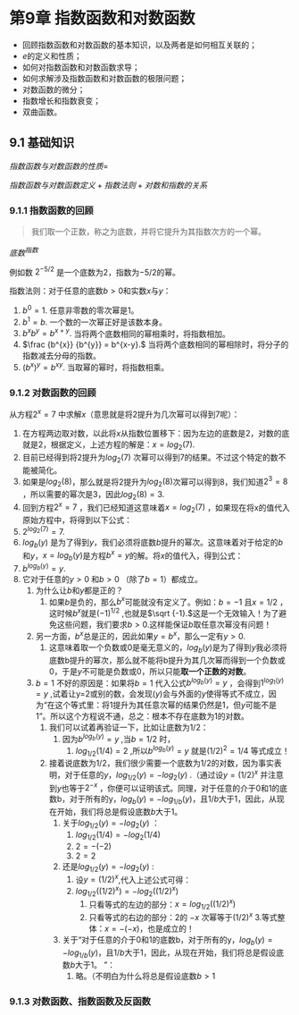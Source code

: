 # 第9章 指数函数和对数函数

- 回顾指数函数和对数函数的基本知识，以及两者是如何相互关联的；
- $e$的定义和性质；
- 如何对指数函数和对数函数求导；
- 如何求解涉及指数函数和对数函数的极限问题；
- 对数函数的微分；
- 指数增长和指数衰变；
- 双曲函数。

## 9.1 基础知识

$指数函数与对数函数的性质=$

$指数函数与对数函数定义+指数法则+对数和指数的关系$

### 9.1.1 指数函数的回顾

> 我们取一个正数，称之为底数，并将它提升为其指数次方的一个幂。

$底数^{指数}$

例如数 $2^{-5/2}$ 是一个底数为2，指数为$-5/2$的幂。

指数法则：对于任意的底数$b>0$和实数$x$与$y$：

1. $b^0=1.$ 任意非零数的零次幂是1。
2. $b^1 = b.$ 一个数的一次幂正好是该数本身。
3. $b^xb^y = b^{x+y}.$ 当将两个底数相同的幂相乘时，将指数相加。
4. $\frac {b^{x}} {b^{y}} = b^{x-y}.$  当将两个底数相同的幂相除时，将分子的指数减去分母的指数。
5. $(b^x)^y = b^{xy}.$ 当取幂的幂时，将指数相乘。

 ### 9.1.2 对数函数的回顾

从方程$2^x = 7$ 中求解$x$（意思就是将2提升为几次幂可以得到7呢）：

1. 在方程两边取对数，以此将$x$从指数位置移下：因为左边的底数是$2$，对数的底就是$2$，根据定义，上述方程的解是：$x = log_{2}(7).$ 
2. 目前已经得到将2提升为$log_{2}(7)$ 次幂可以得到$7$的结果。不过这个特定的数不能被简化。
3. 如果是$log_{2}(8)$，那么就是将2提升为$log_{2}(8)$次幂可以得到8，我们知道$2^3 = 8$ ，所以需要的幂次是$3$，因此$log_{2}(8) = 3$.
4. 回到方程$2^x = 7$ ，我们已经知道这意味着$x = log_{2}(7)$ ，如果现在将x的值代入原始方程中，将得到以下公式：
5. $2^{log_{2}(7)} = 7.$
6. $log_{b}(y)$ 是为了得到$y$，我们必须将底数$b$提升的幂次。这意味着对于给定的$b$和$y$，$x = log_{b}(y)$是方程$b^x = y$的解。将$x$的值代入，得到公式：
7. $b^{log_{b}(y)} = y.$  
8. 它对于任意的$y > 0$ 和$b > 0$ （除了$b = 1$）都成立。
	1. 为什么让$b$和$y$都是正的？
		1. 如果$b$是负的，那么$b^x$可能就没有定义了。例如：$b = -1$ 且$x = 1/2$ ，这时候$b^x$就是$(-1)^{1/2}$ ,也就是$\sqrt {-1}.$这是一个无效输入！为了避免这些问题，我们要求$b > 0.$这样能保证$b$取任意次幂没有问题！
	2. 另一方面，$b^x$总是正的，因此如果$y = b^x$，那么一定有$y > 0.$
		1. 这意味着取一个负数或0是毫无意义的，$log_{b}(y)$是为了得到$y$我必须将底数b提升的幂次，那么就不能将b提升为其几次幂而得到一个负数或0，于是$y$不可能是负数或0，所以只能**取一个正数的对数**。
	3. $b = 1$ 不好的原因是：如果将$b = 1$ 代入公式$b^{log_{b}(y)} = y$ ，会得到$1^{log_{1}(y)} = y$ ,试着让y=2或别的数，会发现$(y)$会与外面的$y$使得等式不成立，因为“在这个等式里：将1提升为其任意次幂的结果仍然是1，但$y$可能不是1”。所以这个方程说不通，总之：根本不存在底数为$1$的对数。
		1. 我们可以试着再验证一下，比如让底数为$1/2$：
			1. 因为$b^{log_{b}(y)} = y$ ,当$b=1/2$ 时，
				1. $log_{1/2}(1/4) = 2$ ,所以$b^{log_{b}(y)} = y$ 就是$(1/2)^2 = 1/4$ 等式成立！
		2. 接着说底数为$1/2$，我们很少需要一个底数为$1/2$的对数，因为事实表明，对于任意的$y$，$log_{1/2}(y) = - log_{2}(y)$ .（通过设$y = (1/2)^x$ 并注意到$y$也等于$2^{-x}$ ，你便可以证明该式。同理，对于任意的介于0和1的底数b，对于所有的y，$log_{b}(y) = - log_{1/b}(y)$，且$1/b$大于1，因此，从现在开始，我们将总是假设底数$b$大于$1$。 
			1. 关于$log_{1/2}(y) = - log_{2}(y)$ ：
				1. $log_{1/2}(1/4) = - log_{2}(1/4)$ 
				2. $2 = -(-2)$
				3. $2 = 2$
			2. 还是$log_{1/2}(y) = - log_{2}(y)$ :
				1. 设$y = (1/2)^x$,代入上述公式可得：
				2. $log_{1/2}((1/2)^x) = - log_{2}((1/2)^x)$ 
					1. 只看等式的左边的部分：$x = log_{1/2}((1/2)^x)$
					2. 只看等式的右边的部分：2的 $-x$ 次幂等于$(1/2)^x$
				3.等式整体：$x = -(-x)$，也是成立的！
			3. 关于“对于任意的介于0和1的底数b，对于所有的y，$log_{b}(y) = - log_{1/b}(y)$，且$1/b$大于1，因此，从现在开始，我们将总是假设底数$b$大于$1$。 ”：
				1. 略。（不明白为什么将总是假设底数$b > 1$

### 9.1.3 对数函数、指数函数及反函数

